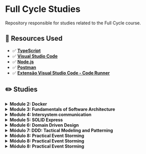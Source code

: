 # Full Cycle Studies

Repository responsible for studies related to the Full Cycle course.

## 🚀 Resources Used

- ✅ **[TypeScript](https://www.typescriptlang.org/download)**
- ✅ **[Visual Studio Code](https://code.visualstudio.com/?WT.mc_id=javascript-14034-gllemos)**
- ✅ **[Node.js](https://nodejs.org/en/)**
- ✅ **[Postman](https://www.getpostman.com/)**
- ✅ **[Extensão Visual Studio Code - Code Runner](https://marketplace.visualstudio.com/items?itemName=formulahendry.code-runner&WT.mc_id=javascript-14034-gllemos)**

## ✏️ Studies 

<details><summary><b>Module 2: Docker</b></summary>

**[Module 02 - Docker](./02-module/README.md)**

</details>

<details><summary><b>Module 3: Fundamentals of Software Architecture</b></summary>

**[Module 03 - Fundamentos da Arquitetura de Software](./03-module/README.md)**

</details>

<details><summary><b>Module 4: Intersystem communication</b></summary>

**[Module 04 - Intersystem communication](./04-module/README.md)**

</details>

<details><summary><b>Module 5: SOLID Express</b></summary>

**[Module 05 - SOLID Express](./05-module/README.md)**

</details>

<details><summary><b>Module 6: Domain Driven Design</b></summary>

**[Module 06 - Domain Driven Design](./06-module/README.md)**

</details>

<details><summary><b>Módulo 7: DDD: Tactical Modeling and Patterning</b></summary>

**[Module 07 - DDD: Tactical Modeling and Patterning](./07-module/README.md)**

</details>

<details><summary><b>Módulo 8: Practical Event Storming</b></summary>
</details>

<details><summary><b>Módulo 8: Practical Event Storming</b></summary>
</details>

<details><summary><b>Módulo 8: Practical Event Storming</b></summary>
</details>